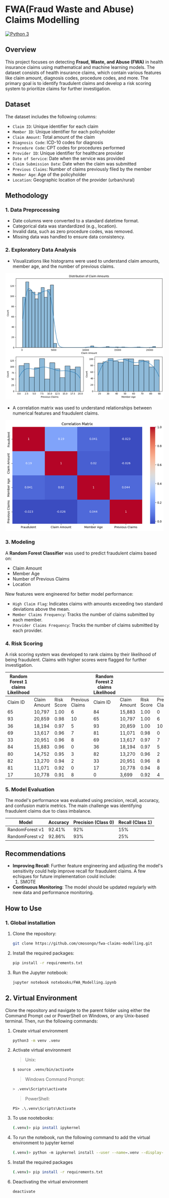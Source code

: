 # FWA(Fraud Waste and Abuse) Claims Modelling

[![Python 3](https://img.shields.io/badge/python-3-blue?style=for-the-badge&logo=python)](https://www.python.org/)

## Overview
This project focuses on detecting **Fraud, Waste, and Abuse (FWA)** in health insurance claims using mathematical and machine learning models. The dataset consists of health insurance claims, which contain various features like claim amount, diagnosis codes, procedure codes, and more. The primary goal is to identify fraudulent claims and develop a risk scoring system to prioritize claims for further investigation.

## Dataset
The dataset includes the following columns:
- `Claim ID`: Unique identifier for each claim
- `Member ID`: Unique identifier for each policyholder
- `Claim Amount`: Total amount of the claim
- `Diagnosis Code`: ICD-10 codes for diagnosis
- `Procedure Code`: CPT codes for procedures performed
- `Provider ID`: Unique identifier for healthcare provider
- `Date of Service`: Date when the service was provided
- `Claim Submission Date`: Date when the claim was submitted
- `Previous Claims`: Number of claims previously filed by the member
- `Member Age`: Age of the policyholder
- `Location`: Geographic location of the provider (urban/rural)

## Methodology
### 1. **Data Preprocessing**
- Date columns were converted to a standard datetime format.
- Categorical data was standardized (e.g., location).
- Invalid data, such as zero procedure codes, was removed.
- Missing data was handled to ensure data consistency.

### 2. **Exploratory Data Analysis**
- Visualizations like histograms were used to understand claim amounts, member age, and the number of previous claims.

![Histogram of Claim Amounts, Member Age and Number of Previous Claims](images/histograms.png)

- A correlation matrix was used to understand relationships between numerical features and fraudulent claims.
  
![Example Correlation Matrix](images/correlation_matrix.png)

### 3. **Modeling**
A **Random Forest Classifier** was used to predict fraudulent claims based on:
- Claim Amount
- Member Age
- Number of Previous Claims
- Location

New features were engineered for better model performance:
- `High Claim Flag`: Indicates claims with amounts exceeding two standard deviations above the mean.
- `Member Claims Frequency`: Tracks the number of claims submitted by each member.
- `Provider Claims Frequency`: Tracks the number of claims submitted by each provider.

### 4. **Risk Scoring**
A risk scoring system was developed to rank claims by their likelihood of being fraudulent. Claims with higher scores were flagged for further investigation.

| Random Forest 1 claims Likelihood |                          |                         |                       | Random Forest 2 claims Likelihood |                          |                         |                       |
|-----------------------------------|--------------------------|-------------------------|-----------------------|-----------------------------------|--------------------------|-------------------------|-----------------------|
| Claim ID                          | Claim Amount              | Risk Score              | Previous Claims        | Claim ID                          | Claim Amount              | Risk Score              | Previous Claims        |
| 65                                | 10,797                    | 1.00                    | 6                     | 84                                | 15,883                    | 1.00                    | 0                     |
| 93                                | 20,859                    | 0.98                    | 10                    | 65                                | 10,797                    | 1.00                    | 6                     |
| 36                                | 18,194                    | 0.97                    | 5                     | 93                                | 20,859                    | 1.00                    | 10                    |
| 69                                | 13,617                    | 0.96                    | 7                     | 81                                | 11,071                    | 0.98                    | 0                     |
| 33                                | 20,951                    | 0.96                    | 8                     | 69                                | 13,617                    | 0.97                    | 7                     |
| 84                                | 15,883                    | 0.96                    | 0                     | 36                                | 18,194                    | 0.97                    | 5                     |
| 80                                | 14,752                    | 0.95                    | 3                     | 82                                | 13,270                    | 0.96                    | 2                     |
| 82                                | 13,270                    | 0.94                    | 2                     | 33                                | 20,951                    | 0.96                    | 8                     |
| 81                                | 11,071                    | 0.92                    | 0                     | 17                                | 10,778                    | 0.94                    | 8                     |
| 17                                | 10,778                    | 0.91                    | 8                     | 0                                 | 3,699                     | 0.92                    | 4                     |


### 5. **Model Evaluation**
The model's performance was evaluated using precision, recall, accuracy, and confusion matrix metrics. The main challenge was identifying fraudulent claims due to class imbalance.

| Model        | Accuracy | Precision (Class 0) | Recall (Class 1) |
|--------------|----------|--------------------|-----------------|
| RandomForest v1 | 92.41%   | 92%                | 15%             |
| RandomForest v2 | 92.86%   | 93%                | 25%             |

## Recommendations
- **Improving Recall**: Further feature engineering and adjusting the model's sensitivity could help improve recall for fraudulent claims.
A few echiques for future implementation could include:
	1. SMOTE
- **Continuous Monitoring**: The model should be updated regularly with new data and performance monitoring.

## How to Use

### 1. Global installation

1. Clone the repository:
   ```bash
   git clone https://github.com/cmosongo/fwa-claims-modelling.git
   ```
2. Install the required packages:
   ```bash
   pip install -r requirements.txt
   ```
3. Run the Jupyter notebook:
   ```bash
   jupyter notebook notebooks/FWA_Modelling.ipynb
   ```

## 2. Virtual Environment

Clone the repository and navigate to the parent folder using either the Command Prompt `cmd` or PowerShell on Windows, or any Unix-based terminal. Then, run the following commands:

1. Create virtual environment 
	```bash
	python3 -m venv .venv
	```

2. Activate virtual environment 

	> Unix:
	```bash
	$ source .venv/bin/activate
	```

	> Windows
	Command Prompt:
	```bash
	> .venv\Scripts\activate
	```

	> PowerShell:
	```shell
	PS> .\.venv\Scripts\Activate
	```

3. To use nootebooks:

	```bash
	(.venv)> pip install ipykernel
	```

4. To run the notebook, run the following command to add the virtual environment to jupyter kernel

	```bash
	(.venv)> python -m ipykernel install --user --name=.venv --display-name "FWA Claims Analysis"
	```

5. Install the required packages 
	```bash
	(.venv)> pip install -r requirements.txt
	```

6. Deactivating the virtual environment

	 ```bash
	 deactivate
	 ```





